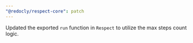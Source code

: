 ```yaml
---
"@redocly/respect-core": patch
---
```


Updated the exported `run` function in `Respect` to utilize the max steps count logic.
